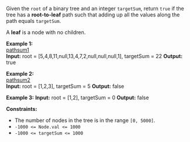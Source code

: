 Given the `root` of a binary tree and an integer `targetSum`, return `true` if the tree has a **root-to-leaf** path such that adding up all the values along the path equals `targetSum`.

A **leaf** is a node with no children.

**Example 1:**<br>
[pathsum1](pathsum1.jpg)<br>
**Input:** root = [5,4,8,11,null,13,4,7,2,null,null,null,1], targetSum = 22
**Output:** true 

**Example 2:**<br>
[pathsum2](pathsum2.jpg)<br>
**Input:** root = [1,2,3], targetSum = 5
**Output:** false 

**Example 3:**
**Input:** root = [1,2], targetSum = 0
**Output:** false 

**Constraints:**
*   The number of nodes in the tree is in the range `[0, 5000]`.
*   `-1000 <= Node.val <= 1000`
*   `-1000 <= targetSum <= 1000`